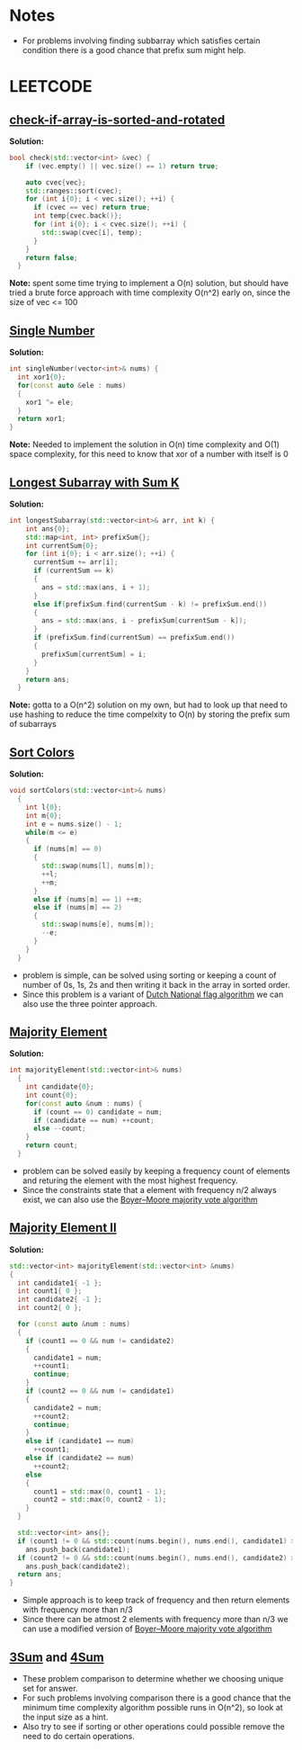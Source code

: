 # Notes

- For problems involving finding subbarray which satisfies certain condition there is a good chance that prefix sum might help.

# LEETCODE

## [check-if-array-is-sorted-and-rotated](https://leetcode.com/problems/check-if-array-is-sorted-and-rotated/submissions/1494169461/)
**Solution:** 
```cpp
bool check(std::vector<int> &vec) {
    if (vec.empty() || vec.size() == 1) return true;

    auto cvec{vec};
    std::ranges::sort(cvec);
    for (int i{0}; i < vec.size(); ++i) {
      if (cvec == vec) return true;
      int temp{cvec.back()};
      for (int i{0}; i < cvec.size(); ++i) {
        std::swap(cvec[i], temp);
      }
    }
    return false;
  }
```
**Note:** spent some time trying to implement a O(n) solution, but should have tried a brute force approach with time complexity O(n^2) early on, since the size of vec <= 100

## [Single Number](https://leetcode.com/problems/single-number/description/)
**Solution:** 
```cpp
int singleNumber(vector<int>& nums) {
  int xor1{0};
  for(const auto &ele : nums)
  {
    xor1 ^= ele;
  }
  return xor1;
}
```
**Note:** Needed to implement the solution in O(n) time complexity and O(1) space complexity, for this need to know that xor of a number with itself is 0

## [Longest Subarray with Sum K](https://www.geeksforgeeks.org/problems/longest-sub-array-with-sum-k0809/1?utm_source=youtube&utm_medium=collab_striver_ytdescription&utm_campaign=longest-sub-array-with-sum-k)
**Solution:**
```cpp
int longestSubarray(std::vector<int>& arr, int k) {
    int ans{0};
    std::map<int, int> prefixSum{};
    int currentSum{0};
    for (int i{0}; i < arr.size(); ++i) {
      currentSum += arr[i];
      if (currentSum == k)
      {
        ans = std::max(ans, i + 1);
      }
      else if(prefixSum.find(currentSum - k) != prefixSum.end())
      {
        ans = std::max(ans, i - prefixSum[currentSum - k]);
      }
      if (prefixSum.find(currentSum) == prefixSum.end())
      {
        prefixSum[currentSum] = i;
      }
    }
    return ans;
  }
```
**Note:** gotta to a O(n^2) solution on my own, but had to look up that need to use hashing to reduce the time compelxity to O(n) by storing the prefix sum of subarrays

## [Sort Colors](https://leetcode.com/problems/sort-colors/description/) 
**Solution:**
```cpp
void sortColors(std::vector<int>& nums)
  {
    int l{0};
    int m{0};
    int e = nums.size() - 1;
    while(m <= e)
    {
      if (nums[m] == 0)
      {
        std::swap(nums[l], nums[m]);
        ++l;
        ++m;
      }
      else if (nums[m] == 1) ++m;
      else if (nums[m] == 2)
      {
        std::swap(nums[e], nums[m]);
        --e;
      }
    }
  }
 ``` 

- problem is simple, can be solved using sorting or keeping a count of number of 0s, 1s, 2s and then writing it back in the array in sorted order.
- Since this problem is a variant of [Dutch National flag algorithm](https://en.wikipedia.org/wiki/Dutch_national_flag_problem) we can also use the three pointer approach.

## [Majority Element](https://leetcode.com/problems/majority-element/submissions/1513393153/)
**Solution:**
```cpp
int majorityElement(std::vector<int>& nums)
  {
    int candidate{0};
    int count{0};
    for(const auto &num : nums) {
      if (count == 0) candidate = num;
      if (candidate == num) ++count;
      else --count;
    }
    return count;
  }
```

- problem can be solved easily by keeping a frequency count of elements and returing the element with the most highest frequency.
- Since the constraints state that a element with frequency n/2 always exist, we can also use the [Boyer–Moore majority vote algorithm](https://en.wikipedia.org/wiki/Boyer%E2%80%93Moore_majority_vote_algorithm)

## [Majority Element II](https://leetcode.com/problems/majority-element-ii/description/)
**Solution:**
```cpp
std::vector<int> majorityElement(std::vector<int> &nums)
{
  int candidate1{ -1 };
  int count1{ 0 };
  int candidate2{ -1 };
  int count2{ 0 };

  for (const auto &num : nums)
  {
    if (count1 == 0 && num != candidate2)
    {
      candidate1 = num;
      ++count1;
      continue;
    }
    if (count2 == 0 && num != candidate1)
    {
      candidate2 = num;
      ++count2;
      continue;
    }
    else if (candidate1 == num)
      ++count1;
    else if (candidate2 == num)
      ++count2;
    else
    {
      count1 = std::max(0, count1 - 1);
      count2 = std::max(0, count2 - 1);
    }
  }

  std::vector<int> ans{};
  if (count1 != 0 && std::count(nums.begin(), nums.end(), candidate1) > nums.size() / 3)
    ans.push_back(candidate1);
  if (count2 != 0 && std::count(nums.begin(), nums.end(), candidate2) > nums.size() / 3)
    ans.push_back(candidate2);
  return ans;
}
```

- Simple approach is to keep track of frequency and then return elements with frequency more than n/3
- Since there can be atmost 2 elements with frequency more than n/3   we can use a modified version of [Boyer–Moore majority vote algorithm](https://en.wikipedia.org/wiki/Boyer%E2%80%93Moore_majority_vote_algorithm)

## [3Sum](https://leetcode.com/problems/3sum/description/) and [4Sum](https://leetcode.com/problems/4sum/description/)

- These problem comparison to determine whether we choosing unique set for answer.
- For such problems involving comparison there is a good chance that the minimum time complexity algorithm possible runs in O(n^2), so look at the input size as a hint.
- Also try to see if sorting or other operations could possible remove the need to do certain operations.
